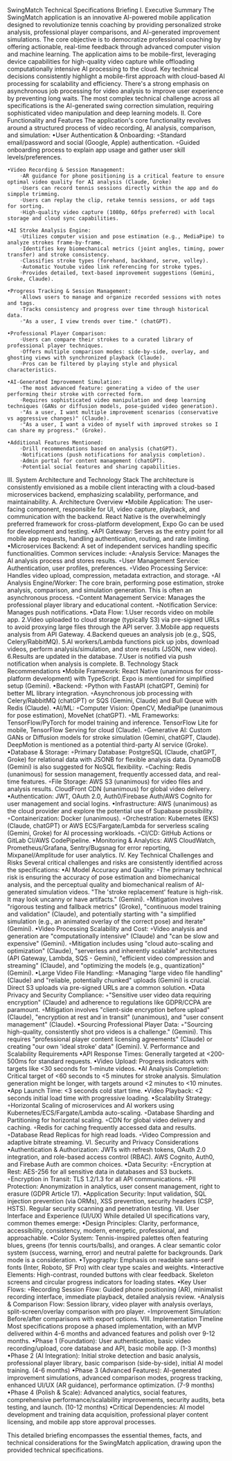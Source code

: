 SwingMatch Technical Specifications Briefing
I. Executive Summary
    The SwingMatch application is an innovative AI-powered mobile application designed to revolutionize tennis coaching by providing personalized stroke analysis, professional player comparisons, and AI-generated improvement simulations. The core objective is to democratize professional coaching by offering actionable, real-time feedback through advanced computer vision and machine learning. The application aims to be mobile-first, leveraging device capabilities for high-quality video capture while offloading computationally intensive AI processing to the cloud.
    Key technical decisions consistently highlight a mobile-first approach with cloud-based AI processing for scalability and efficiency. There's a strong emphasis on asynchronous job processing for video analysis to improve user experience by preventing long waits. The most complex technical challenge across all specifications is the AI-generated swing correction simulation, requiring sophisticated video manipulation and deep learning models.
II. Core Functionality and Features
    The application's core functionality revolves around a structured process of video recording, AI analysis, comparison, and simulation:
    •User Authentication & Onboarding:
        ◦Standard email/password and social (Google, Apple) authentication.
        ◦Guided onboarding process to explain app usage and gather user skill levels/preferences.
        
    •Video Recording & Session Management:
        ◦AR guidance for phone positioning is a critical feature to ensure optimal video quality for AI analysis (Claude, Groke) 
        ◦Users can record tennis sessions directly within the app and do simpple trimming.
        ◦Users can replay the clip, retake tennis sessions, or add tags for sorting.
        ◦High-quality video capture (1080p, 60fps preferred) with local storage and cloud sync capabilities.

    •AI Stroke Analysis Engine:
        ◦Utilizes computer vision and pose estimation (e.g., MediaPipe) to analyze strokes frame-by-frame.
        ◦Identifies key biomechanical metrics (joint angles, timing, power transfer) and stroke consistency.
        ◦Classifies stroke types (forehand, backhand, serve, volley).
        ◦Automatic Youtube video link referencing for stroke types.
        ◦Provides detailed, text-based improvement suggestions (Gemini, Groke, Claude).

    •Progress Tracking & Session Management:
        ◦Allows users to manage and organize recorded sessions with notes and tags.
        ◦Tracks consistency and progress over time through historical data.
        ◦"As a user, I view trends over time." (chatGPT).

    •Professional Player Comparison:
        ◦Users can compare their strokes to a curated library of professional player techniques.
        ◦Offers multiple comparison modes: side-by-side, overlay, and ghosting views with synchronized playback (Claude).
        ◦Pros can be filtered by playing style and physical characteristics.

    •AI-Generated Improvement Simulation:
        ◦The most advanced feature: generating a video of the user performing their stroke with corrected form.
        ◦Requires sophisticated video manipulation and deep learning techniques (GANs or diffusion models, pose-guided video generation).
        ◦"As a user, I want multiple improvement scenarios (conservative vs aggressive changes)" (Claude).
        ◦"As a user, I want a video of myself with improved strokes so I can share my progress." (Groke).
    
    •Additional Features Mentioned:
        ◦Drill recommendations based on analysis (chatGPT).
        ◦Notifications (push notifications for analysis completion).
        ◦Admin portal for content management (chatGPT).
        ◦Potential social features and sharing capabilities.
III. System Architecture and Technology Stack
    The architecture is consistently envisioned as a mobile client interacting with a cloud-based microservices backend, emphasizing scalability, performance, and maintainability.
    A. Architecture Overview
    •Mobile Application: The user-facing component, responsible for UI, video capture, playback, and communication with the backend. React Native is the overwhelmingly preferred framework for cross-platform development, Expo Go can be used for development and testing.
    •API Gateway: Serves as the entry point for all mobile app requests, handling authentication, routing, and rate limiting.
    •Microservices Backend: A set of independent services handling specific functionalities. Common services include:
        ◦Analysis Service: Manages the AI analysis process and stores results.
        ◦User Management Service: Authentication, user profiles, preferences.
        ◦Video Processing Service: Handles video upload, compression, metadata extraction, and storage.
        ◦AI Analysis Engine/Worker: The core brain, performing pose estimation, stroke analysis, comparison, and simulation generation. This is often an asynchronous process.
        ◦Content Management Service: Manages the professional player library and educational content.
        ◦Notification Service: Manages push notifications.
    •Data Flow:
        1.User records video on mobile app.
        2.Video uploaded to cloud storage (typically S3) via pre-signed URLs to avoid proxying large files through the API server.
        3.Mobile app requests analysis from API Gateway.
        4.Backend queues an analysis job (e.g., SQS, Celery/RabbitMQ).
        5.AI workers/Lambda functions pick up jobs, download videos, perform analysis/simulation, and store results (JSON, new video).
        6.Results are updated in the database.
        7.User is notified via push notification when analysis is complete.
    B. Technology Stack Recommendations
    •Mobile Framework: React Native (unanimous for cross-platform development) with TypeScript. Expo is mentioned for simplified setup (Gemini).
    •Backend:
        ◦Python with FastAPI (chatGPT, Gemini) for better ML library integration.
        ◦Asynchronous job processing with Celery/RabbitMQ (chatGPT) or SQS (Gemini, Claude) and Bull Queue with Redis (Claude).
    •AI/ML:
        ◦Computer Vision: OpenCV, MediaPipe (unanimous for pose estimation), MoveNet (chatGPT).
        ◦ML Frameworks: TensorFlow/PyTorch for model training and inference. TensorFlow Lite for mobile, TensorFlow Serving for cloud (Claude).
        ◦Generative AI: Custom GANs or Diffusion models for stroke simulation (Gemini, chatGPT, Claude). DeepMotion is mentioned as a potential third-party AI service (Groke).
    •Database & Storage:
        ◦Primary Database: PostgreSQL (Claude, chatGPT, Groke) for relational data with JSONB for flexible analysis data. DynamoDB (Gemini) is also suggested for NoSQL flexibility.
        ◦Caching: Redis (unanimous) for session management, frequently accessed data, and real-time features.
        ◦File Storage: AWS S3 (unanimous) for video files and analysis results. CloudFront CDN (unanimous) for global video delivery.
    •Authentication: JWT, OAuth 2.0, Auth0/Firebase Auth/AWS Cognito for user management and social logins.
    •Infrastructure: AWS (unanimous) as the cloud provider and explore the potential use of Supabase possibility.
        ◦Containerization: Docker (unanimous).
        ◦Orchestration: Kubernetes (EKS) (Claude, chatGPT) or AWS ECS/Fargate/Lambda for serverless scaling (Gemini, Groke) for AI processing workloads.
        ◦CI/CD: GitHub Actions or GitLab CI/AWS CodePipeline.
    •Monitoring & Analytics: AWS CloudWatch, Prometheus/Grafana, Sentry/Bugsnag for error reporting, Mixpanel/Amplitude for user analytics.
IV. Key Technical Challenges and Risks
    Several critical challenges and risks are consistently identified across the specifications:
    •AI Model Accuracy and Quality:
        ◦The primary technical risk is ensuring the accuracy of pose estimation and biomechanical analysis, and the perceptual quality and biomechanical realism of AI-generated simulation videos. "The 'stroke replacement' feature is high-risk. It may look uncanny or have artifacts." (Gemini).
        ◦Mitigation involves "rigorous testing and fallback metrics" (Groke), "continuous model training and validation" (Claude), and potentially starting with "a simplified simulation (e.g., an animated overlay of the correct pose) and iterate" (Gemini).
    •Video Processing Scalability and Cost:
        ◦Video analysis and generation are "computationally intensive" (Claude) and "can be slow and expensive" (Gemini).
        ◦Mitigation includes using "cloud auto-scaling and optimization" (Claude), "serverless and inherently scalable" architectures (API Gateway, Lambda, SQS - Gemini), "efficient video compression and streaming" (Claude), and "optimizing the models (e.g., quantization)" (Gemini).
    •Large Video File Handling:
        ◦Managing "large video file handling" (Claude) and "reliable, potentially chunked" uploads (Gemini) is crucial. Direct S3 uploads via pre-signed URLs are a common solution.
    •Data Privacy and Security Compliance:
    ◦"Sensitive user video data requiring encryption" (Claude) and adherence to regulations like GDPR/CCPA are paramount.
    ◦Mitigation involves "client-side encryption before upload" (Claude), "encryption at rest and in transit" (unanimous), and "user consent management" (Claude).
    •Sourcing Professional Player Data:
    ◦"Sourcing high-quality, consistently shot pro videos is a challenge." (Gemini). This requires "professional player content licensing agreements" (Claude) or creating "our own 'ideal stroke' data" (Gemini).
V. Performance and Scalability Requirements
    •API Response Times: Generally targeted at <200-500ms for standard requests.
    •Video Upload: Progress indicators with targets like <30 seconds for 1-minute videos.
    •AI Analysis Completion: Critical target of <60 seconds to <5 minutes for stroke analysis. Simulation generation might be longer, with targets around <2 minutes to <10 minutes.
    •App Launch Time: <3 seconds cold start time.
    •Video Playback: <2 seconds initial load time with progressive loading.
    •Scalability Strategy:
        ◦Horizontal Scaling of microservices and AI workers using Kubernetes/ECS/Fargate/Lambda auto-scaling.
        ◦Database Sharding and Partitioning for horizontal scaling.
        ◦CDN for global video delivery and caching.
        ◦Redis for caching frequently accessed data and results.
        ◦Database Read Replicas for high read loads.
        ◦Video Compression and adaptive bitrate streaming.
VI. Security and Privacy Considerations
    •Authentication & Authorization: JWTs with refresh tokens, OAuth 2.0 integration, and role-based access control (RBAC). AWS Cognito, Auth0, and Firebase Auth are common choices.
    •Data Security:
        ◦Encryption at Rest: AES-256 for all sensitive data in databases and S3 buckets.
        ◦Encryption in Transit: TLS 1.2/1.3 for all API communications.
        ◦PII Protection: Anonymization in analytics, user consent management, right to erasure (GDPR Article 17).
    •Application Security: Input validation, SQL injection prevention (via ORMs), XSS prevention, security headers (CSP, HSTS). Regular security scanning and penetration testing.
VII. User Interface and Experience (UI/UX)
    While detailed UI specifications vary, common themes emerge:
    •Design Principles: Clarity, performance, accessibility, consistency, modern, energetic, professional, and approachable.
    •Color System: Tennis-inspired palettes often featuring blues, greens (for tennis courts/balls), and oranges. A clear semantic color system (success, warning, error) and neutral palette for backgrounds. Dark mode is a consideration.
    •Typography: Emphasis on readable sans-serif fonts (Inter, Roboto, SF Pro) with clear type scales and weights.
    •Interactive Elements: High-contrast, rounded buttons with clear feedback. Skeleton screens and circular progress indicators for loading states.
    •Key User Flows:
        ◦Recording Session Flow: Guided phone positioning (AR), minimalist recording interface, immediate playback, detailed analysis review.
        ◦Analysis & Comparison Flow: Session library, video player with analysis overlays, split-screen/overlay comparison with pro player.
        ◦Improvement Simulation: Before/after comparisons with export options.
VIII. Implementation Timeline
    Most specifications propose a phased implementation, with an MVP delivered within 4-6 months and advanced features and polish over 9-12 months.
        •Phase 1 (Foundation): User authentication, basic video recording/upload, core database and API, basic mobile app. (1-3 months)
        •Phase 2 (AI Integration): Initial stroke detection and basic analysis, professional player library, basic comparison (side-by-side), initial AI model training. (4-6 months)
        •Phase 3 (Advanced Features): AI-generated improvement simulations, advanced comparison modes, progress tracking, enhanced UI/UX (AR guidance), performance optimization. (7-9 months)
        •Phase 4 (Polish & Scale): Advanced analytics, social features, comprehensive performance/scalability improvements, security audits, beta testing, and launch. (10-12 months)
        •Critical Dependencies: AI model development and training data acquisition, professional player content licensing, and mobile app store approval processes.

This detailed briefing encompasses the essential themes, facts, and technical considerations for the SwingMatch application, drawing upon the provided technical specifications.